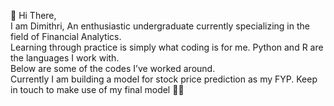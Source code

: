 👋  Hi There, <br>
I am Dimithri, An enthusiastic undergraduate currently specializing in the field of Financial Analytics. <br>
Learning through practice is simply what coding is for me. Python and R are the languages I work with.<br>
Below are some of the codes I’ve worked around. <br> 
Currently I am building a model for stock price prediction as my FYP. Keep in touch to make use of my final model 🙌🏻
